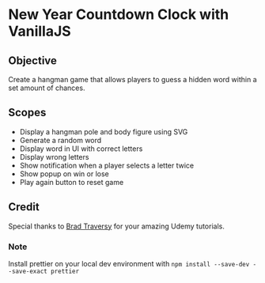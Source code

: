 # New Year Countdown Clock with VanillaJS

## Objective 
Create a hangman game that allows players to guess a hidden word within a set amount of chances.

## Scopes
- Display a hangman pole and body figure using SVG
- Generate a random word
- Display word in UI with correct letters
- Display wrong letters
- Show notification when a player selects a letter twice
- Show popup on win or lose
- Play again button to reset game

## Credit
Special thanks to [Brad Traversy](https://github.com/bradtraversy) for your amazing Udemy tutorials.

### Note
Install prettier on your local dev environment with 
```npm install --save-dev --save-exact prettier```
